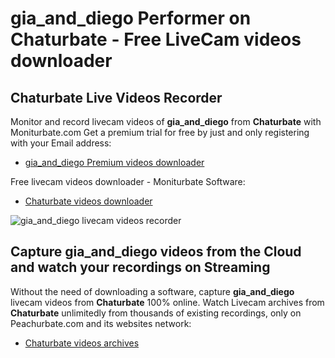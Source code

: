 # gia_and_diego Performer on Chaturbate - Free LiveCam videos downloader

## Chaturbate Live Videos Recorder

Monitor and record livecam videos of **gia_and_diego** from **Chaturbate** with Moniturbate.com
Get a premium trial for free by just and only registering with your Email address:
* [gia_and_diego Premium videos downloader](https://moniturbate.com/request-demo-licence-key.html)

Free livecam videos downloader - Moniturbate Software:
* [Chaturbate videos downloader](https://moniturbate.com/moniturbate-download-software.html)

![gia_and_diego livecam videos recorder](https://peachurnet.com/templates/moniturbate-software.png)


## Capture gia_and_diego videos from the Cloud and watch your recordings on Streaming

Without the need of downloading a software, capture **gia_and_diego** livecam videos from **Chaturbate** 100% online.
Watch Livecam archives from **Chaturbate** unlimitedly from thousands of existing recordings, only on Peachurbate.com and its websites network:
* [Chaturbate videos archives](https://peachurnet.com/)